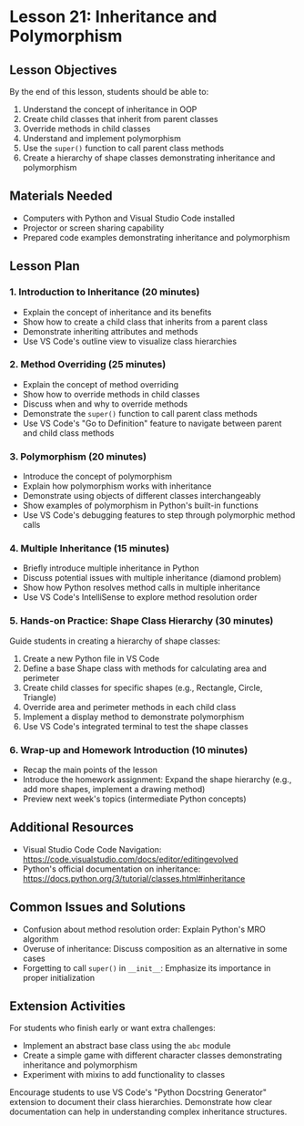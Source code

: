 # Lesson 21: Inheritance and Polymorphism

## Lesson Objectives
By the end of this lesson, students should be able to:
1. Understand the concept of inheritance in OOP
2. Create child classes that inherit from parent classes
3. Override methods in child classes
4. Understand and implement polymorphism
5. Use the `super()` function to call parent class methods
6. Create a hierarchy of shape classes demonstrating inheritance and polymorphism

## Materials Needed
- Computers with Python and Visual Studio Code installed
- Projector or screen sharing capability
- Prepared code examples demonstrating inheritance and polymorphism

## Lesson Plan

### 1. Introduction to Inheritance (20 minutes)
- Explain the concept of inheritance and its benefits
- Show how to create a child class that inherits from a parent class
- Demonstrate inheriting attributes and methods
- Use VS Code's outline view to visualize class hierarchies

### 2. Method Overriding (25 minutes)
- Explain the concept of method overriding
- Show how to override methods in child classes
- Discuss when and why to override methods
- Demonstrate the `super()` function to call parent class methods
- Use VS Code's "Go to Definition" feature to navigate between parent and child class methods

### 3. Polymorphism (20 minutes)
- Introduce the concept of polymorphism
- Explain how polymorphism works with inheritance
- Demonstrate using objects of different classes interchangeably
- Show examples of polymorphism in Python's built-in functions
- Use VS Code's debugging features to step through polymorphic method calls

### 4. Multiple Inheritance (15 minutes)
- Briefly introduce multiple inheritance in Python
- Discuss potential issues with multiple inheritance (diamond problem)
- Show how Python resolves method calls in multiple inheritance
- Use VS Code's IntelliSense to explore method resolution order

### 5. Hands-on Practice: Shape Class Hierarchy (30 minutes)
Guide students in creating a hierarchy of shape classes:
1. Create a new Python file in VS Code
2. Define a base Shape class with methods for calculating area and perimeter
3. Create child classes for specific shapes (e.g., Rectangle, Circle, Triangle)
4. Override area and perimeter methods in each child class
5. Implement a display method to demonstrate polymorphism
6. Use VS Code's integrated terminal to test the shape classes

### 6. Wrap-up and Homework Introduction (10 minutes)
- Recap the main points of the lesson
- Introduce the homework assignment: Expand the shape hierarchy (e.g., add more shapes, implement a drawing method)
- Preview next week's topics (intermediate Python concepts)

## Additional Resources
- Visual Studio Code Code Navigation: https://code.visualstudio.com/docs/editor/editingevolved
- Python's official documentation on inheritance: https://docs.python.org/3/tutorial/classes.html#inheritance

## Common Issues and Solutions
- Confusion about method resolution order: Explain Python's MRO algorithm
- Overuse of inheritance: Discuss composition as an alternative in some cases
- Forgetting to call `super()` in `__init__`: Emphasize its importance in proper initialization

## Extension Activities
For students who finish early or want extra challenges:
- Implement an abstract base class using the `abc` module
- Create a simple game with different character classes demonstrating inheritance and polymorphism
- Experiment with mixins to add functionality to classes

Encourage students to use VS Code's "Python Docstring Generator" extension to document their class hierarchies. Demonstrate how clear documentation can help in understanding complex inheritance structures.
